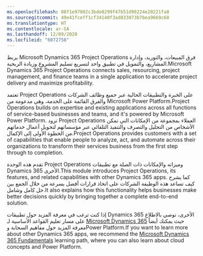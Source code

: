 ```yaml
---
ms.openlocfilehash: 08f1e97002c3bde0299f47b51d98224e20221fa8
ms.sourcegitcommit: 49e41fceff1cf34140f3ad833073b7bea9669c68
ms.translationtype: HT
ms.contentlocale: ar-SA
ms.lasthandoff: 12/09/2020
ms.locfileid: "6072758"
---
```

<span data-ttu-id="310ee-101">يربط Microsoft Dynamics 365 Project Operations فرق المبيعات، والتوريد، وإدارة المشاريع، والتمويل في تطبيق واحد لتسريع تسليم المشروع وزيادة الربحية.</span><span class="sxs-lookup"><span data-stu-id="310ee-101">Microsoft Dynamics 365 Project Operations connects sales, resourcing, project management, and finance teams in a single application to accelerate project delivery and maximize profitability.</span></span> 

<span data-ttu-id="310ee-102">تعتمد Project Operations على الخبرة والتطبيقات الحالية عبر جميع وظائف الشركات والفرق القائمة على الخدمة، وهي مدعومة من Microsoft Power Platform.</span><span class="sxs-lookup"><span data-stu-id="310ee-102">Project Operations builds on expertise and existing applications across all functions of service-based businesses and teams, and it's powered by Microsoft Power Platform.</span></span> <span data-ttu-id="310ee-103">تزود Project Operations العملاء بمجموعة من الإمكانات التي تمكن الأشخاص من التحليل والتصرف والتنفيذ التلقائي عبر مؤسساتهم لتحويل أعمال خدماتهم من الخطوة الأولى إلى الإكمال.</span><span class="sxs-lookup"><span data-stu-id="310ee-103">Project Operations provides customers with a set of capabilities that enable people to analyze, act, and automate across their organizations to transform their services business from the first step through to completion.</span></span>

<span data-ttu-id="310ee-104">تقدم هذه الوحدة Project Operations وميزاته والإمكانات ذات الصلة مع تطبيقات Dynamics 365 الأخرى.</span><span class="sxs-lookup"><span data-stu-id="310ee-104">This module introduces Project Operations, its features, and related capabilities with other Dynamics 365 apps.</span></span> <span data-ttu-id="310ee-105">كما يشرح كيف تساعد هذه الوظيفة الشركات على اتخاذ قرارات أفضل بسرعة من خلال الجمع بين حل كامل وشامل.</span><span class="sxs-lookup"><span data-stu-id="310ee-105">It also explains how this functionality helps businesses make better decisions quickly by bringing together a complete end-to-end solution.</span></span>


<span data-ttu-id="310ee-106">إذا كنت ترغب في معرفة المزيد حول تطبيقات Dynamics 365 الأخرى، نوصي بالاطلاع على مسار تعليم القواعد الأساسية لـ [Microsoft Dynamics 365]( https://docs.microsoft.com/learn/paths/dynamics-365-fundamentals//?azure-portal=true) حيث يمكنك أيضاً معرفة المزيد حول مفاهيم السحابة وPower Platform.</span><span class="sxs-lookup"><span data-stu-id="310ee-106">If you want to learn more about other Dynamics 365 apps, we recommend the [Microsoft Dynamics 365 Fundamentals]( https://docs.microsoft.com/learn/paths/dynamics-365-fundamentals//?azure-portal=true) learning path, where you can also learn about cloud concepts and Power Platform.</span></span>

